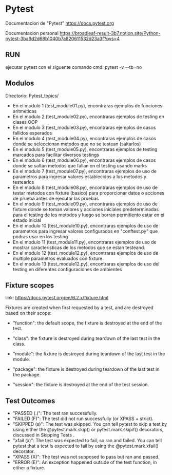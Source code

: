 # Pytest 

Documentacion de "Pytest"
https://docs.pytest.org

Documentacion personal
https://broadleaf-result-3b7.notion.site/Python-pytest-3ba9d2d68b1040b7a820611532d23a3f?pvs=4

## RUN

ejecutar pytest con el siguente comando cmd:
pytest -v --tb=no

## Modulos

Directorio: Pytest_topics/

* En el modulo 1 (test_module01.py), encontraras ejemplos de funciones aritmeticas
* En el modulo 2 (test_module02.py), encontraras ejemplos de testing en clases OOP
* En el modulo 3 (test_module03.py), encontraras ejemplos de casos fallidos esperados
* En el modulo 4 (test_module04.py), encontraras ejemplos de casos donde se seleccionan metodos que no se testean (saltarlos)
* En el modulo 5 (test_module05.py), encontraras ejemplos de testing marcados para facilitar diversos testings
* En el modulo 6 (test_module06.py), encontraras ejemplos de casos donde se saltan metodos que fallan en el testing usando marks
* En el modulo 7 (test_module07.py), encontraras ejemplos de uso de parametros para ingresar valores establecidos a los metodos y testearlos
* En el modulo 8 (test_module08.py), encontraras ejemplos de uso de testar metodos con fixture (basico) para proporcionar datos o acciones de prueba antes de ejecutar las pruebas
* En el modulo 9 (test_module09.py), encontraras ejemplos de uso de fixture donde se toman valores y acciones iniciales predeterminadas para el testing de los metodos y luego se borran permitiento estar en el estado inicial
* En el modulo 10 (test_module10.py), encontraras ejemplos de uso de parametros para ingresar valores configurados en "conftest.py" que podras usar en los testing
* En el modulo 11 (test_module11.py), encontraras ejemplos de uso de mostrar caracteristicas de los metodos que se estan testeand.
* En el modulo 12 (test_module12.py), encontraras ejemplos de uso de multiple parametros evaluados con fixture.
* En el modulo 13 (test_module12.py), encontraras ejemplos de uso del testing en diferentes configuraciones de ambientes

## Fixture scopes

link: https://docs.pytest.org/en/6.2.x/fixture.html

Fixtures are created when first requested by a test, and are destroyed based on their scope:

* "function": the default scope, the fixture is destroyed at the end of the test.

* "class": the fixture is destroyed during teardown of the last test in the class.

* "module": the fixture is destroyed during teardown of the last test in the module.

* "package": the fixture is destroyed during teardown of the last test in the package.

* "session": the fixture is destroyed at the end of the test session.


## Test Outcomes

* "PASSED (.)": The test ran successfully.
* "FAILED (F)": The test did not run successfully (or XPASS + strict).
* "SKIPPED (s)": The test was skipped. You can tell pytest to skip a test by using either the @pytest.mark.skip() or pytest.mark.skipif()
decorators, discussed in Skipping Tests .
* "xfail (x)": The test was expected to fail, so ran and failed. You can tell pytest that a test is expected to fail by using the @pytest.mark.xfail()
decorator.
* "XPASS (X)": The test was not supposed to pass but ran and passed.
* "ERROR (E)": An exception happened outside of the test function, in either a fixture.